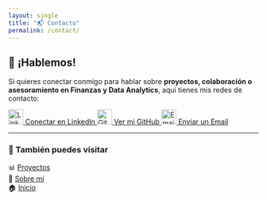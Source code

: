 ```yaml
---
layout: single
title: "📬 Contacto"
permalink: /contact/
---
```


## 📩 ¡Hablemos!  

Si quieres conectar conmigo para hablar sobre **proyectos, colaboración o asesoramiento en Finanzas y Data Analytics**, aquí tienes mis redes de contacto:

<div class="contact-buttons">
  <a class="btn-contact" href="https://www.linkedin.com/in/mari-carmen-exposito-almela-613ba7302/" target="_blank">
    <img src="https://cifrasxexitos.github.io/Mamen-Porfolio/assets/icons/linkedin.svg" alt="LinkedIn" width="30"> Conectar en LinkedIn
  </a>
  <a class="btn-contact" href="https://github.com/CifrasxExitos" target="_blank">
    <img src="https://cifrasxexitos.github.io/Mamen-Porfolio/assets/icons/github.svg" alt="GitHub" width="30"> Ver mi GitHub
  </a>
  <a class="btn-contact" href="mailto:mexpositoalmela@outlook.es">
    <img src="https://cifrasxexitos.github.io/Mamen-Porfolio/assets/icons/email.svg" alt="Email" width="30"> Enviar un Email
  </a>
</div>


---

### 🔗 También puedes visitar  
📊 [Proyectos](./projects)  
📄 [Sobre mí](./about)  
🏠 [Inicio](./)  
